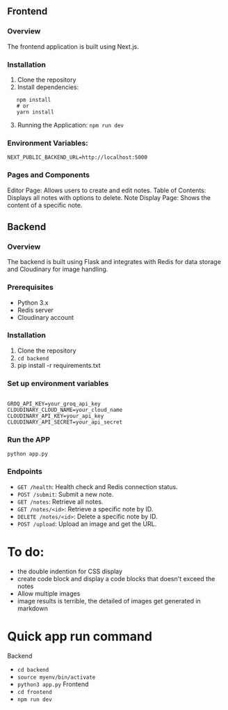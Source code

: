 ## Frontend

### Overview

The frontend application is built using Next.js.

### Installation

1. Clone the repository
2. Install dependencies:

```
   npm install
   # or
   yarn install
```

3. Running the Application: `npm run dev`

### Environment Variables:

`NEXT_PUBLIC_BACKEND_URL=http://localhost:5000`

### Pages and Components

Editor Page: Allows users to create and edit notes.
Table of Contents: Displays all notes with options to delete.
Note Display Page: Shows the content of a specific note.

## Backend

### Overview

The backend is built using Flask and integrates with Redis for data storage and Cloudinary for image handling.

### Prerequisites

- Python 3.x
- Redis server
- Cloudinary account

### Installation

1. Clone the repository
2. `cd backend`
3. pip install -r requirements.txt

### Set up environment variables

```

GROQ_API_KEY=your_groq_api_key
CLOUDINARY_CLOUD_NAME=your_cloud_name
CLOUDINARY_API_KEY=your_api_key
CLOUDINARY_API_SECRET=your_api_secret

```

### Run the APP

`python app.py`

### Endpoints

- `GET /health`: Health check and Redis connection status.
- `POST /submit`: Submit a new note.
- `GET /notes`: Retrieve all notes.
- `GET /notes/<id>`: Retrieve a specific note by ID.
- `DELETE /notes/<id>`: Delete a specific note by ID.
- `POST /upload`: Upload an image and get the URL.

# To do:

- the double indention for CSS display
- create code block and display a code blocks that doesn't exceed the notes
- Allow multiple images
- image results is terrible, the detailed of images get generated in markdown

# Quick app run command

Backend

- `cd backend`
- `source myenv/bin/activate`
- `python3 app.py`
  Frontend
- `cd frontend`
- `npm run dev`
